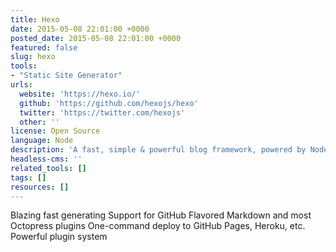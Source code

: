 ```yaml
---
title: Hexo
date: 2015-05-08 22:01:00 +0000
posted_date: 2015-05-08 22:01:00 +0000
featured: false
slug: hexo
tools:
- "Static Site Generator"
urls:
  website: 'https://hexo.io/'
  github: 'https://github.com/hexojs/hexo'
  twitter: 'https://twitter.com/hexojs'
  other: ''
license: Open Source
language: Node
description: 'A fast, simple & powerful blog framework, powered by Node.js.'
headless-cms: ''
related_tools: []
tags: []
resources: []
---
```

Blazing fast generating
Support for GitHub Flavored Markdown and most Octopress plugins
One-command deploy to GitHub Pages, Heroku, etc.
Powerful plugin system

